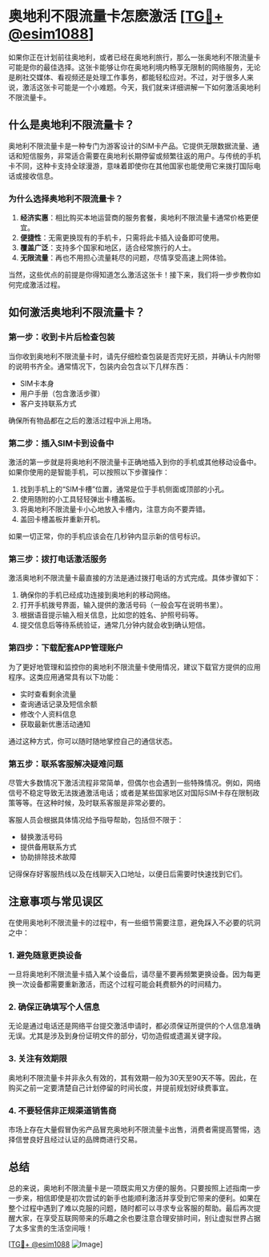 # 奥地利不限流量卡怎麽激活 [[TG💪+ @esim1088](https://t.me/s/esim1088)]

如果你正在计划前往奥地利，或者已经在奥地利旅行，那么一张奥地利不限流量卡可能是你的最佳选择。这张卡能够让你在奥地利境内畅享无限制的网络服务，无论是刷社交媒体、看视频还是处理工作事务，都能轻松应对。不过，对于很多人来说，激活这张卡可能是一个小难题。今天，我们就来详细讲解一下如何激活奥地利不限流量卡。

## 什么是奥地利不限流量卡？

奥地利不限流量卡是一种专门为游客设计的SIM卡产品。它提供无限数据流量、通话和短信服务，非常适合需要在奥地利长期停留或频繁往返的用户。与传统的手机卡不同，这种卡支持全球漫游，意味着即使你在其他国家也能使用它来拨打国际电话或接收信息。

### 为什么选择奥地利不限流量卡？

1. **经济实惠**：相比购买本地运营商的服务套餐，奥地利不限流量卡通常价格更便宜。
2. **便捷性**：无需更换现有的手机卡，只需将此卡插入设备即可使用。
3. **覆盖广泛**：支持多个国家和地区，适合经常旅行的人士。
4. **无限流量**：再也不用担心流量耗尽的问题，尽情享受高速上网体验。

当然，这些优点的前提是你得知道怎么激活这张卡！接下来，我们将一步步教你如何完成激活过程。

## 如何激活奥地利不限流量卡？

### 第一步：收到卡片后检查包装

当你收到奥地利不限流量卡时，请先仔细检查包装是否完好无损，并确认卡内附带的说明书齐全。通常情况下，包装内会包含以下几样东西：

- SIM卡本身
- 用户手册（包含激活步骤）
- 客户支持联系方式

确保所有物品都在之后的激活过程中派上用场。

### 第二步：插入SIM卡到设备中

激活的第一步就是将奥地利不限流量卡正确地插入到你的手机或其他移动设备中。如果你使用的是智能手机，可以按照以下步骤操作：

1. 找到手机上的“SIM卡槽”位置，通常是位于手机侧面或顶部的小孔。
2. 使用随附的小工具轻轻弹出卡槽盖板。
3. 将奥地利不限流量卡小心地放入卡槽内，注意方向不要弄错。
4. 盖回卡槽盖板并重新开机。

如果一切正常，你的手机应该会在几秒钟内显示新的信号标识。

### 第三步：拨打电话激活服务

激活奥地利不限流量卡最直接的方法是通过拨打电话的方式完成。具体步骤如下：

1. 确保你的手机已经成功连接到奥地利的移动网络。
2. 打开手机拨号界面，输入提供的激活号码（一般会写在说明书里）。
3. 根据语音提示输入相关信息，比如您的姓名、护照号码等。
4. 提交信息后等待系统验证，通常几分钟内就会收到确认短信。

### 第四步：下载配套APP管理账户

为了更好地管理和监控你的奥地利不限流量卡使用情况，建议下载官方提供的应用程序。这类应用通常具有以下功能：

- 实时查看剩余流量
- 查询通话记录及短信余额
- 修改个人资料信息
- 获取最新优惠活动通知

通过这种方式，你可以随时随地掌控自己的通信状态。

### 第五步：联系客服解决疑难问题

尽管大多数情况下激活流程非常简单，但偶尔也会遇到一些特殊情况。例如，网络信号不稳定导致无法拨通激活电话；或者是某些国家地区对国际SIM卡存在限制政策等等。在这种时候，及时联系客服是非常必要的。

客服人员会根据具体情况给予指导帮助，包括但不限于：

- 替换激活号码
- 提供备用联系方式
- 协助排除技术故障

记得保存好客服热线以及在线聊天入口地址，以便日后需要时快速找到它们。

## 注意事项与常见误区

在使用奥地利不限流量卡的过程中，有一些细节需要注意，避免踩入不必要的坑洞之中：

### 1. 避免随意更换设备

一旦将奥地利不限流量卡插入某个设备后，请尽量不要再频繁更换设备。因为每更换一次设备都需要重新激活，而这个过程可能会耗费额外的时间精力。

### 2. 确保正确填写个人信息

无论是通过电话还是网络平台提交激活申请时，都必须保证所提供的个人信息准确无误。尤其是涉及到身份证明文件的部分，切勿造假或遗漏关键字段。

### 3. 关注有效期限

奥地利不限流量卡并非永久有效的，其有效期一般为30天至90天不等。因此，在购买之前一定要清楚自己计划停留的时间长度，并提前规划好续费事宜。

### 4. 不要轻信非正规渠道销售商

市场上存在大量假冒伪劣产品冒充奥地利不限流量卡出售，消费者需提高警惕，选择信誉良好且经过认证的品牌商进行交易。

## 总结

总的来说，奥地利不限流量卡是一项既实用又方便的服务。只要按照上述指南一步一步来，相信即使是初次尝试的新手也能顺利激活并享受到它带来的便利。如果在整个过程中遇到了难以克服的问题，随时都可以寻求专业客服的帮助。最后再次提醒大家，在享受互联网带来的乐趣之余也要注意合理安排时间，别让虚拟世界占据了太多宝贵的生活空间哦！

[[TG💪+ @esim1088](https://t.me/s/esim1088) ![Image](https://i.postimg.cc/4NQfJmqS/Snipaste-2025-05-13-00-14-12.png)]
